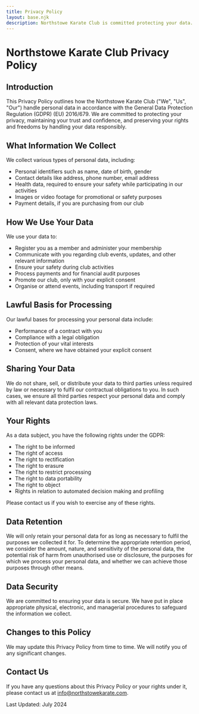 ```yaml
---
title: Privacy Policy
layout: base.njk
description: Northstowe Karate Club is committed protecting your data.
---
```

# Northstowe Karate Club Privacy Policy
## Introduction
This Privacy Policy outlines how the Northstowe Karate Club ("We", "Us", "Our")
handle personal data in accordance with the General Data Protection Regulation (GDPR)
(EU) 2016/679. We are committed to protecting your privacy, maintaining your trust and
confidence, and preserving your rights and freedoms by handling your data responsibly.

## What Information We Collect

We collect various types of personal data, including:

* Personal identifiers such as name, date of birth, gender
* Contact details like address, phone number, email address
* Health data, required to ensure your safety while participating in our activities
* Images or video footage for promotional or safety purposes
* Payment details, if you are purchasing from our club

## How We Use Your Data
We use your data to:
* Register you as a member and administer your membership
* Communicate with you regarding club events, updates, and other relevant information
* Ensure your safety during club activities
* Process payments and for financial audit purposes
* Promote our club, only with your explicit consent
* Organise or attend events, including transport if required

## Lawful Basis for Processing

Our lawful bases for processing your personal data include:

* Performance of a contract with you
* Compliance with a legal obligation
* Protection of your vital interests
* Consent, where we have obtained your explicit consent

## Sharing Your Data

We do not share, sell, or distribute your data to third parties unless required by law or
necessary to fulfil our contractual obligations to you. In such cases, we ensure all third
parties respect your personal data and comply with all relevant data protection laws.

## Your Rights

As a data subject, you have the following rights under the GDPR:

* The right to be informed
* The right of access
* The right to rectification
* The right to erasure
* The right to restrict processing
* The right to data portability
* The right to object
* Rights in relation to automated decision making and profiling

Please contact us if you wish to exercise any of these rights.

## Data Retention

We will only retain your personal data for as long as necessary to fulfil the purposes we
collected it for. To determine the appropriate retention period, we consider the amount,
nature, and sensitivity of the personal data, the potential risk of harm from unauthorised use
or disclosure, the purposes for which we process your personal data, and whether we can
achieve those purposes through other means.

## Data Security

We are committed to ensuring your data is secure. We have put in place appropriate physical,
electronic, and managerial procedures to safeguard the information we collect.

## Changes to this Policy

We may update this Privacy Policy from time to time. We will notify you of any significant
changes.

## Contact Us

If you have any questions about this Privacy Policy or your rights under it, please contact us
at info@northstowekarate.com.

Last Updated: July 2024

